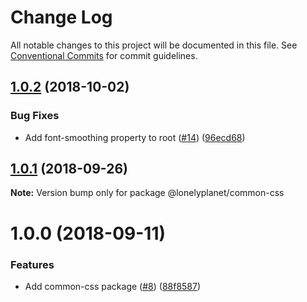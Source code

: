 # Change Log

All notable changes to this project will be documented in this file.
See [Conventional Commits](https://conventionalcommits.org) for commit guidelines.

<a name="1.0.2"></a>
## [1.0.2](https://github.com/lonelyplanet/backpack/compare/@lonelyplanet/common-css@1.0.1...@lonelyplanet/common-css@1.0.2) (2018-10-02)


### Bug Fixes

* Add font-smoothing property to root ([#14](https://github.com/lonelyplanet/backpack/issues/14)) ([96ecd68](https://github.com/lonelyplanet/backpack/commit/96ecd68))





<a name="1.0.1"></a>
## [1.0.1](https://github.com/lonelyplanet/backpack/compare/@lonelyplanet/common-css@1.0.0...@lonelyplanet/common-css@1.0.1) (2018-09-26)

**Note:** Version bump only for package @lonelyplanet/common-css





<a name="1.0.0"></a>
# 1.0.0 (2018-09-11)


### Features

* Add common-css package ([#8](https://github.com/lonelyplanet/backpack/issues/8)) ([88f8587](https://github.com/lonelyplanet/backpack/commit/88f8587))
